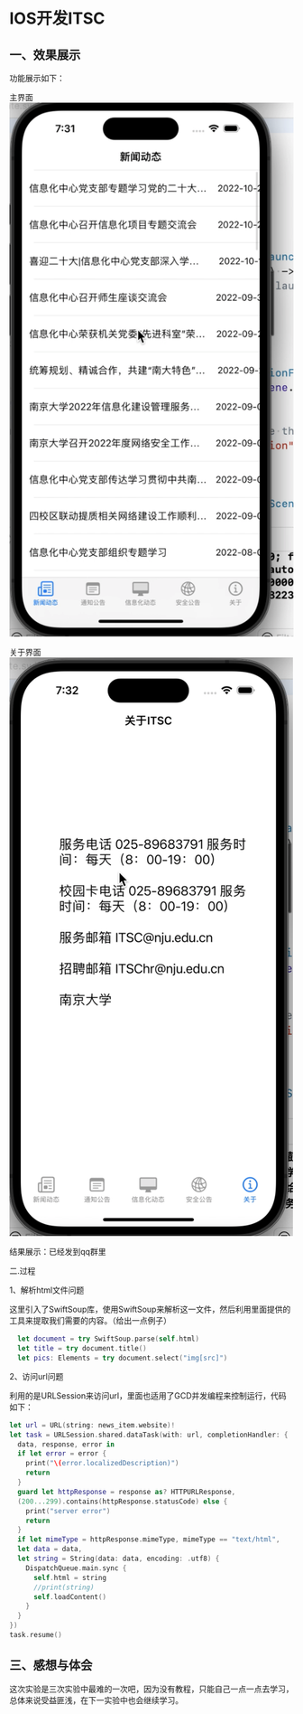 # IOS开发ITSC


## 一、效果展示

功能展示如下：

主界面
![1](assets/1.png)





关于界面
![2](assets/2.png)



结果展示：已经发到qq群里




二.过程

1、解析html文件问题

​	这里引入了SwiftSoup库，使用SwiftSoup来解析这一文件，然后利用里面提供的工具来提取我们需要的内容。（给出一点例子）

```swift
  let document = try SwiftSoup.parse(self.html)
  let title = try document.title()
  let pics: Elements = try document.select("img[src]")
```



2、访问url问题

​	利用的是URLSession来访问url，里面也适用了GCD并发编程来控制运行，代码如下：

```swift
let url = URL(string: news_item.website)!
let task = URLSession.shared.dataTask(with: url, completionHandler: {
  data, response, error in
  if let error = error {
    print("\(error.localizedDescription)")
    return
  }
  guard let httpResponse = response as? HTTPURLResponse,
  (200...299).contains(httpResponse.statusCode) else {
    print("server error")
    return
  }
  if let mimeType = httpResponse.mimeType, mimeType == "text/html",
  let data = data,
  let string = String(data: data, encoding: .utf8) {
    DispatchQueue.main.sync {
      self.html = string
      //print(string)
      self.loadContent()
    }
  }
})
task.resume()
```




## 三、感想与体会

​	这次实验是三次实验中最难的一次吧，因为没有教程，只能自己一点一点去学习，总体来说受益匪浅，在下一实验中也会继续学习。